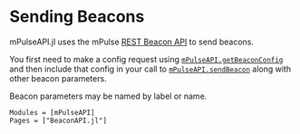# Sending Beacons

mPulseAPI.jl uses the mPulse [REST Beacon API](https://techdocs.akamai.com/mpulse/reference/beacons#rest-api) to send beacons.

You first need to make a config request using [`mPulseAPI.getBeaconConfig`](@ref) and then include that config in your call to 
[`mPulseAPI.sendBeacon`](@ref) along with other beacon parameters.

Beacon parameters may be named by label or name.

```@autodocs
Modules = [mPulseAPI]
Pages = ["BeaconAPI.jl"]
```
